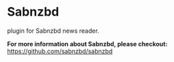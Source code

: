 # Sabnzbd
plugin for Sabnzbd news reader.

**For more information about Sabnzbd, please checkout:**
https://github.com/sabnzbd/sabnzbd